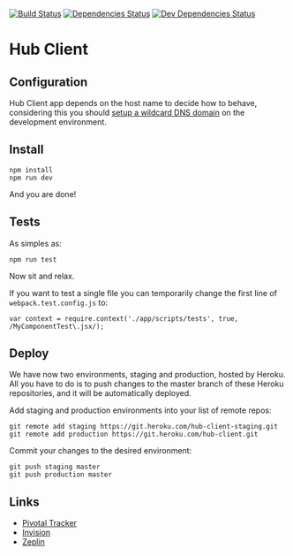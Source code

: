 [![Build Status](https://travis-ci.org/ourcities/hub-client.svg?branch=master)](https://travis-ci.org/ourcities/hub-client)
[![Dependencies
Status](https://david-dm.org/ourcities/hub-client.svg)](https://david-dm.org/ourcities/hub-client)
[![Dev Dependencies
Status](https://david-dm.org/ourcities/hub-client/dev-status.svg)](https://david-dm.org/ourcities/hub-client#info=devDependencies)

# Hub Client
## Configuration
Hub Client app depends on the host name to decide how to behave, considering this you should [setup a wildcard DNS domain](http://asciithoughts.com/posts/2014/02/23/setting-up-a-wildcard-dns-domain-on-mac-os-x/) on the development environment.
## Install
```
npm install
npm run dev
```
And you are done!

## Tests
As simples as:
```
npm run test
```
Now sit and relax.

If you want to test a single file you can temporarily change the first line of `webpack.test.config.js` to:

```
var context = require.context('./app/scripts/tests', true, /MyComponentTest\.jsx/);
```

## Deploy
We have now two environments, staging and production, hosted by Heroku. All you have to do is to push changes to the master branch of these Heroku repositories, and it will be automatically deployed.

Add staging and production environments into your list of remote repos:
```
git remote add staging https://git.heroku.com/hub-client-staging.git
git remote add production https://git.heroku.com/hub-client.git
```

Commit your changes to the desired environment:
```
git push staging master
git push production master
```

## Links
- [Pivotal Tracker](https://www.pivotaltracker.com/n/projects/888220)
- [Invision](https://projects.invisionapp.com/share/763UO3YDT#/screens)
- [Zeplin](https://app.zeplin.io/project.html#pid=55d1d57e14a5317a0e909551)
